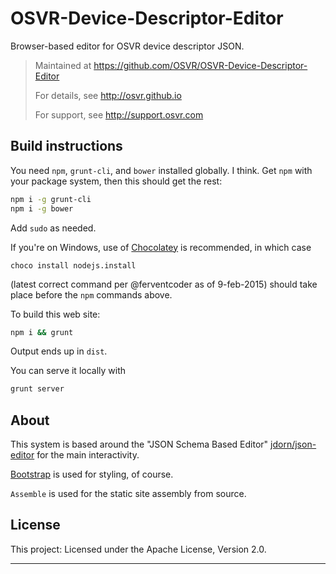 # OSVR-Device-Descriptor-Editor

Browser-based editor for OSVR device descriptor JSON.

> Maintained at <https://github.com/OSVR/OSVR-Device-Descriptor-Editor>
>
> For details, see <http://osvr.github.io>
>
> For support, see <http://support.osvr.com>

## Build instructions
You need `npm`, `grunt-cli`, and `bower` installed globally. I think. Get `npm` with your package system, then this should get the rest:

```bash
npm i -g grunt-cli
npm i -g bower
```

Add `sudo` as needed.

If you're on Windows, use of [Chocolatey](https://chocolatey.org) is recommended, in which case

```
choco install nodejs.install
```

(latest correct command per @ferventcoder as of 9-feb-2015) should take place before the `npm` commands above.

To build this web site:

```bash
npm i && grunt
```

Output ends up in `dist`.

You can serve it locally with

```bash
grunt server
```

## About

This system is based around the "JSON Schema Based Editor" [jdorn/json-editor](https://github.com/jdorn/json-editor) for the main interactivity.

[Bootstrap](http://getbootstrap.org) is used for styling, of course.

`Assemble` is used for the static site assembly from source.


## License

This project: Licensed under the Apache License, Version 2.0.

***
